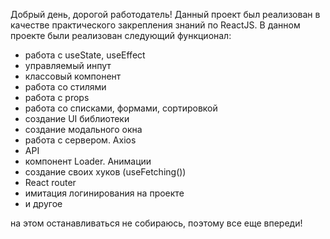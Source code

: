 Добрый день, дорогой работодатель!
Данный проект был реализован в качестве практического закрепления знаний по ReactJS.
В данном проекте были реализован следующий функционал:
- работа с useState, useEffect
- управляемый инпут
- классовый компонент
- работа со стилями
- работа с props
- работа со списками, формами, сортировкой
- создание UI библиотеки
- создание модального окна
- работа с сервером. Axios
- API
- компонент Loader. Анимации
- создание своих хуков (useFetching())
- React router
- имитация логинирования на проекте
- и другое

на этом останавливаться не собираюсь, поэтому все еще впереди!